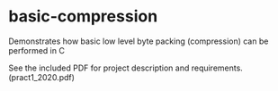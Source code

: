 # basic-compression
Demonstrates how basic low level byte packing (compression) can be performed in C

See the included PDF for project description and requirements. (pract1_2020.pdf)

